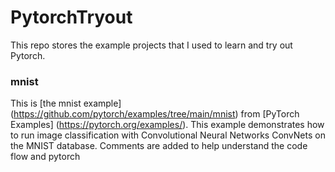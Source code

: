 # PytorchTryout

This repo stores the example projects that I used to learn and try out Pytorch. 

### mnist
This is [the mnist example] (https://github.com/pytorch/examples/tree/main/mnist) from [PyTorch Examples] (https://pytorch.org/examples/). This example demonstrates how to run image classification with Convolutional Neural Networks ConvNets on the MNIST database. Comments are added to help understand the code flow and pytorch
